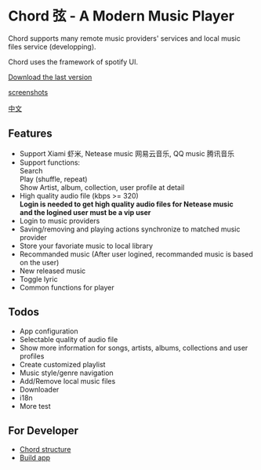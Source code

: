 # Chord 弦 - A Modern Music Player

Chord supports many remote music providers' services and local music files service (developping).

Chord uses the framework of spotify UI.

[Download the last version](https://github.com/PeterDing/chord/releases)

[screenshots](docs/screenshots.md)

[中文](README_ZH.md)

## Features

* Support Xiami 虾米, Netease music 网易云音乐, QQ music 腾讯音乐
* Support functions:  
  Search  
  Play (shuffle, repeat)  
  Show Artist, album, collection, user profile at detail
* High quality audio file (kbps >= 320)  
  **Login is needed to get high quality audio files for Netease music**  
  **and the logined user must be a vip user**
* Login to music providers
* Saving/removing and playing actions synchronize to matched music provider
* Store your favoriate music to local library
* Recommanded music (After user logined, recommanded music is based on the user)
* New released music
* Toggle lyric
* Common functions for player

## Todos

- App configuration
- Selectable quality of audio file
- Show more information for songs, artists, albums, collections and user profiles
- Create customized playlist
- Music style/genre navigation
- Add/Remove local music files
- Downloader
- i18n
- More test

## For Developer

- [Chord structure](docs/chord.md)
- [Build app](docs/build.md)
